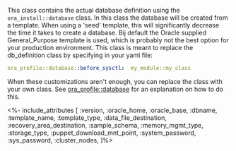 This class contains the actual database definition using the `ora_install::database` class. In this class the database will be created from a template. When using a 'seed' template, this will significantly decrease the time it takes to create a database. Bij default the Oracle supplied General_Purpose template is used, which is probably not the best option for your production environment.
This class is meant to replace the db_definition class by specifying in your yaml file:

```yaml
ora_profile::database::before_sysctl:  my_module::my_class
```

When these customizations aren't enough, you can replace the class with your own class. See [ora_profile::database](./database.html) for an explanation on how to do this.

<%- include_attributes [
  :version,
  :oracle_home,
  :oracle_base,
  :dbname,
  :template_name,
  :template_type,
  :data_file_destination,
  :recovery_area_destination,
  :sample_schema,
  :memory_mgmt_type,
  :storage_type,
  :puppet_download_mnt_point,
  :system_password,
  :sys_password,
  :cluster_nodes,
]%>

